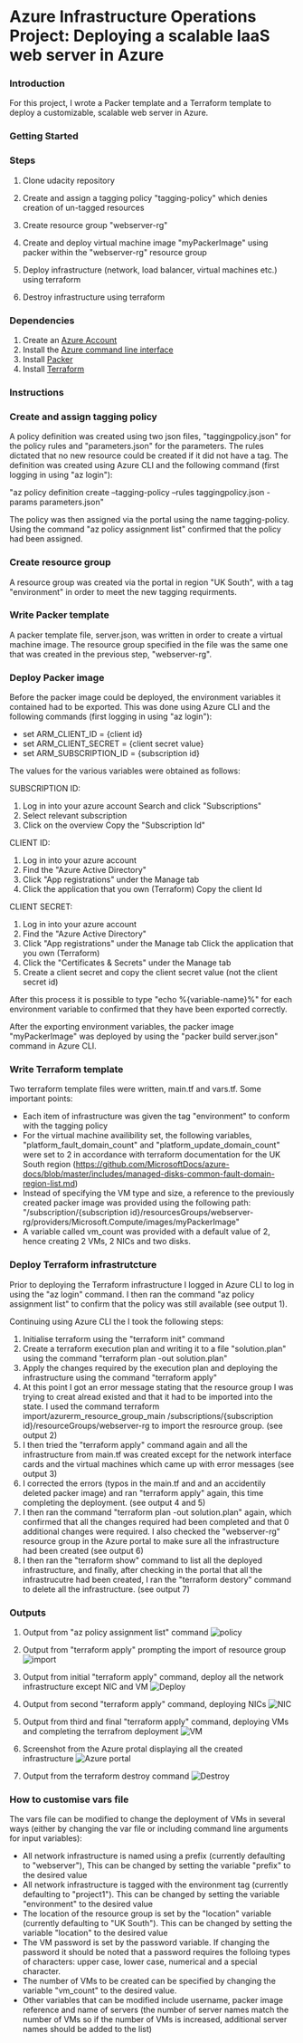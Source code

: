 # Azure Infrastructure Operations Project: Deploying a scalable IaaS web server in Azure

### Introduction
For this project, I wrote a Packer template and a Terraform template to deploy a customizable, scalable web server in Azure.

### Getting Started
### Steps
1. Clone udacity repository

2. Create and assign a tagging policy "tagging-policy" which denies creation of un-tagged resources

3. Create resource group "webserver-rg"

4. Create and deploy virtual machine image "myPackerImage" using packer within the "webserver-rg" resource group

5. Deploy infrastructure (network, load balancer, virtual machines etc.) using terraform

6. Destroy infrastructure using terraform


### Dependencies
1. Create an [Azure Account](https://portal.azure.com) 
2. Install the [Azure command line interface](https://docs.microsoft.com/en-us/cli/azure/install-azure-cli?view=azure-cli-latest)
3. Install [Packer](https://www.packer.io/downloads)
4. Install [Terraform](https://www.terraform.io/downloads.html)

### Instructions
### Create and assign tagging policy
A policy definition was created using two json files, "taggingpolicy.json" for the policy rules and "parameters.json" for the parameters. The rules dictated that no new resource could be created if it did not have a tag. The definition was created using Azure CLI and the following command (first logging in using "az login"):

"az policy definition create –tagging-policy –rules taggingpolicy.json -params parameters.json"

The policy was then assigned via the portal using the name tagging-policy. Using the command "az policy assignment list" confirmed that the policy had been assigned.

### Create resource group
A resource group was created via the portal in region "UK South", with a tag "environment" in order to meet the new tagging requirments.

### Write Packer template
A packer template file, server.json, was written in order to create a virtual machine image. The resource group specified in the file was the same one that was created in the previous step, "webserver-rg".

### Deploy Packer image
Before the packer image could be deployed, the environment variables it contained had to be exported. This was done using Azure CLI and the following commands (first logging in using "az login"):

* set ARM_CLIENT_ID = {client id} 
* set ARM_CLIENT_SECRET = {client secret value} 
* set ARM_SUBSCRIPTION_ID = {subscription id}

The values for the various variables were obtained as follows:

SUBSCRIPTION ID: 
1. Log in into your azure account Search and click "Subscriptions" 
1. Select relevant subscription 
1. Click on the overview Copy the "Subscription Id"

CLIENT ID: 
1. Log in into your azure account 
1. Find the "Azure Active Directory" 
1. Click "App registrations" under the Manage tab 
1. Click the application that you own (Terraform) Copy the client Id

CLIENT SECRET: 
1. Log in into your azure account 
1. Find the "Azure Active Directory" 
1. Click "App registrations" under the Manage tab Click the application that you own (Terraform) 
1. Click the "Certificates & Secrets" under the Manage tab 
1. Create a client secret and copy the client secret value (not the client secret id)

After this process it is possible to type "echo %{variable-name}%" for each environment variable to confirmed that they have been exported correctly.

After the exporting environment variables, the packer image "myPackerImage" was deployed by using the "packer build server.json" command in Azure CLI.

### Write Terraform template
Two terraform template files were written, main.tf and vars.tf. Some important points:

* Each item of infrastructure was given the tag "environment" to conform with the tagging policy
* For the virtual machine availibility set, the following variables, "platform_fault_domain_count" and "platform_update_domain_count" were set to 2 in accordance with terraform documentation for the UK South region (https://github.com/MicrosoftDocs/azure-docs/blob/master/includes/managed-disks-common-fault-domain-region-list.md)
* Instead of specifying the VM type and size, a reference to the previously created packer image was provided using the following path: "/subscription/{subscription id}/resourcesGroups/webserver-rg/providers/Microsoft.Compute/images/myPackerImage"
* A variable called vm_count was provided with a default value of 2, hence creating 2 VMs, 2 NICs and two disks.

### Deploy Terraform  infrastrutcture
Prior to deploying the Terraform infrastructure I logged in Azure CLI to log in using the "az login" command. I then ran the command "az policy assignment list" to confirm that the policy was still available (see output 1).

Continuing using Azure CLI the I took the following steps:
1. Initialise terraform using the "terraform init" command
1. Create a terraform execution plan and writing it to a file "solution.plan" using the command "terraform plan -out solution.plan"
1. Apply the changes required by the execution plan and deploying the infrastructure using the command "terraform apply"
1. At this point I got an error message stating that the resource group I was trying to creat alread existed and that it had to be imported into the state. I used the command terraform import/azurerm_resource_group_main /subscriptions/{subscription id}/resourceGroups/webserver-rg to import the resrource group. (see output 2)
1. I then tried the "terraform apply" command again and all the infrastructure from main.tf was created except for the network interface cards and the virtual machines which came up with error messages (see output 3)
1. I corrected the errors (typos in the main.tf and and an accidentily deleted packer image) and ran "terraform apply" again, this time completing the deployment. (see output 4 and 5)
1. I then ran the command "terraform plan -out solution.plan" again, which confirmed that all the changes required had been completed and that 0 additional changes were required. I also checked the "webserver-rg" resource group in the Azure portal to make sure all the infrastructure had been created (see output 6)
1. I then ran the "terraform show" command to list all the deployed infrastructure, and finally, after checking in the portal that all the infrastrucutre had been created, I ran the "terraform destory" command to delete all the infrastructure. (see output 7)


### Outputs
1. Output from "az policy assignment list" command
![policy](https://github.com/GitHubHelland/Udacity/blob/master/WebServerProject/Screenshots/Az%20policy%20assignment%20list.jpg)

1. Output from "terraform apply" prompting the import of resource group
![import](https://github.com/GitHubHelland/Udacity/blob/master/WebServerProject/Screenshots/Terraform%20import%20resource%20group.jpg)

1. Output from initial "terraform apply" command, deploy all the network infrastructure except NIC and VM
![Deploy](https://github.com/GitHubHelland/Udacity/blob/master/WebServerProject/Screenshots/Terraform%20deploy%20Network%20Architecture.jpg)

1. Output from second "terraform apply" command, deploying NICs
![NIC](https://github.com/GitHubHelland/Udacity/blob/master/WebServerProject/Screenshots/Terraform%20deploy%20NIC.jpg)

1. Output from third and final "terraform apply" command, deploying VMs and completing the terrafrom deployment
![VM](https://github.com/GitHubHelland/Udacity/blob/master/WebServerProject/Screenshots/Terraform%20deploy%20VM.jpg)

1. Screenshot from the Azure protal displaying all the created infrastructure
![Azure portal](https://github.com/GitHubHelland/Udacity/blob/master/WebServerProject/Screenshots/Az%20portal.jpg)

1. Output from the terraform destroy command
![Destroy](https://github.com/GitHubHelland/Udacity/blob/master/WebServerProject/Screenshots/Terraform%20destroy%20final.jpg)




### How to customise vars file
The vars file can be modified to change the deployment of VMs in several ways (either by changing the var file or including command line arguments for input variables):
* All network infrastructure is named using a prefix (currently defaulting to "webserver"), This can be changed by setting the variable "prefix" to the desired value
* All network infrastructure is tagged with the environment tag (currently defaulting to "project1"). This can be changed by setting the variable "environment" to the desired value
* The location of the resource group is set by the "location" variable (currently defaulting to "UK South"). This can be changed by setting the variable "location" to the desired value
* The VM password is set by the password variable. If changing the password it should be noted that a password requires the folloing types of characters: upper case, lower case, numerical and a special character.
* The number of VMs to be created can be specified by changing the variable "vm_count" to the desired value.
* Other variables that can be modified include username, packer image reference and name of servers (the number of server names match the number of VMs so if the number of VMs is increased, additional server names should be added to the list)
